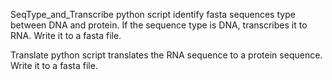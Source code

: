 SeqType_and_Transcribe python script identify fasta sequences type between DNA and protein.
If the sequence type is DNA, transcribes it to RNA. Write it to a fasta file.

Translate python script translates the RNA sequence to a protein sequence.
Write it to a fasta file.
